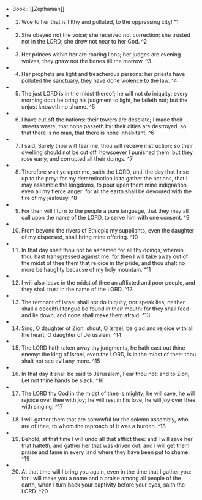 - Book:: [[Zephaniah]]
- 1. Woe to her that is filthy and polluted, to the oppressing city! ^1
- 2. She obeyed not the voice; she received not correction; she trusted not in the LORD; she drew not near to her God. ^2
- 3. Her princes within her are roaring lions; her judges are evening wolves; they gnaw not the bones till the morrow. ^3
- 4. Her prophets are light and treacherous persons: her priests have polluted the sanctuary, they have done violence to the law. ^4
- 5. The just LORD is in the midst thereof; he will not do iniquity: every morning doth he bring his judgment to light, he faileth not; but the unjust knoweth no shame. ^5
- 6. I have cut off the nations: their towers are desolate; I made their streets waste, that none passeth by: their cities are destroyed, so that there is no man, that there is none inhabitant. ^6
- 7. I said, Surely thou wilt fear me, thou wilt receive instruction; so their dwelling should not be cut off, howsoever I punished them: but they rose early, and corrupted all their doings. ^7
- 8. Therefore wait ye upon me, saith the LORD, until the day that I rise up to the prey: for my determination is to gather the nations, that I may assemble the kingdoms, to pour upon them mine indignation, even all my fierce anger: for all the earth shall be devoured with the fire of my jealousy. ^8
- 9. For then will I turn to the people a pure language, that they may all call upon the name of the LORD, to serve him with one consent. ^9
- 10. From beyond the rivers of Ethiopia my suppliants, even the daughter of my dispersed, shall bring mine offering. ^10
- 11. In that day shalt thou not be ashamed for all thy doings, wherein thou hast transgressed against me: for then I will take away out of the midst of thee them that rejoice in thy pride, and thou shalt no more be haughty because of my holy mountain. ^11
- 12. I will also leave in the midst of thee an afflicted and poor people, and they shall trust in the name of the LORD. ^12
- 13. The remnant of Israel shall not do iniquity, nor speak lies; neither shall a deceitful tongue be found in their mouth: for they shall feed and lie down, and none shall make them afraid. ^13
- 14. Sing, O daughter of Zion; shout, O Israel; be glad and rejoice with all the heart, O daughter of Jerusalem. ^14
- 15. The LORD hath taken away thy judgments, he hath cast out thine enemy: the king of Israel, even the LORD, is in the midst of thee: thou shalt not see evil any more. ^15
- 16. In that day it shall be said to Jerusalem, Fear thou not: and to Zion, Let not thine hands be slack. ^16
- 17. The LORD thy God in the midst of thee is mighty; he will save, he will rejoice over thee with joy; he will rest in his love, he will joy over thee with singing. ^17
- 18. I will gather them that are sorrowful for the solemn assembly, who are of thee, to whom the reproach of it was a burden. ^18
- 19. Behold, at that time I will undo all that afflict thee: and I will save her that halteth, and gather her that was driven out; and I will get them praise and fame in every land where they have been put to shame. ^19
- 20. At that time will I bring you again, even in the time that I gather you: for I will make you a name and a praise among all people of the earth, when I turn back your captivity before your eyes, saith the LORD. ^20
